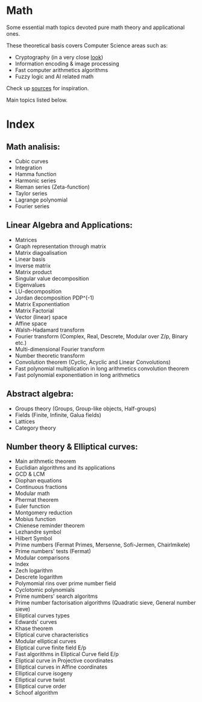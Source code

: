 # Math

Some essential math topics devoted pure math theory and applicational ones.

These theoretical basis covers Computer Science areas such as:
* Cryptography (in a very close [look](https://github.com/mstrielnikov/Cryptography#cryptography))
* Information encoding & image processing
* Fast computer arithmetics algorithms
* Fuzzy logic and AI related math

Check up [sources](https://github.com/mstrielnikov/Math/blob/main/resources.md#resources) for inspiration.

Main topics listed below.

# Index 

## Math analisis:
* Cubic curves
* Integration
* Hamma function
* Harmonic series
* Rieman series (Zeta-function)
* Taylor series
* Lagrange polynomial
* Fourier series 

## Linear Algebra and Applications:
* Matrices
* Graph representation through matrix
* Matrix diagoalisation
* Linear basis
* Inverse matrix
* Matrix product
* Singular value decomposition
* Eigenvalues
* LU-decomposition
* Jordan decomposition PDP^(-1)
* Matrix Exponentiation
* Matrix Factorial
* Vector (linear) space
* Affine space
* Walsh-Hadamard transform
* Fourier transform (Complex, Real, Descrete, Modular over Z/p, Binary etc.)
* Multi-dimensional Fourier transform
* Number theoretic transform
* Convolution theorem (Cyclic, Acyclic and Linear Convolutions)
* Fast polynomial multiplication in long arithmetics convolution theorem
* Fast polynomial exponentiation in long arithmetics

## Abstract algebra:
* Groups theory (Groups, Group-like objects, Half-groups)
* Fields (Finite, Infinite, Galua fields)
* Lattices
* Category theory

## Number theory & Elliptical curves:
* Main arithmetic theorem
* Euclidian algorithms and its applications
* GCD & LCM
* Diophan equations
* Continuous fractions
* Modular math
* Phermat theorem
* Euler function
* Montgomery reduction
* Mobius function
* Chienese reminder theorem
* Lezhandre symbol
* Hilbert Symbol
* Prime numbers (Fermat Primes, Mersenne, Sofi-Jermen, Chairlmikele)
* Prime numbers' tests (Fermat)
* Modular comparisons
* Index
* Zech logarithm
* Descrete logarithm
* Polymomial rins over prime number field
* Cyclotomic polynomials
* Prime numbers' search algoritms
* Prime number factorisation algorithms (Quadratic sieve, General number sieve)
* Elliptical curves types
* Edwards' curves
* Khase theorem
* Eliptical curve characteristics
* Modular elliptical curves
* Eliptical curve finite field E/p
* Fast algorithms in Eliptical Curve field E/p 
* Eliptical curve in Projective coordinates
* Elliptical curves in Affine coordinates
* Elliptical curve isogeny
* Elliptical curve twist
* Elliptical curve order
* Schoof algorithm
